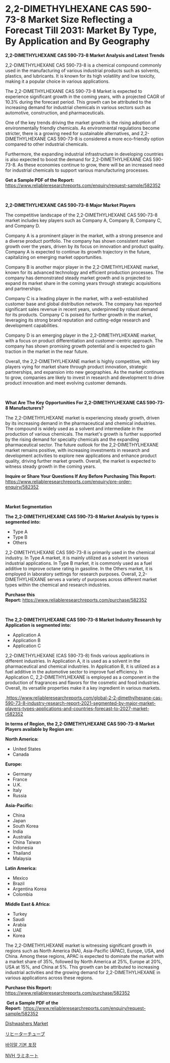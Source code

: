 <p><h1>2,2-DIMETHYLHEXANE CAS 590-73-8 Market Size Reflecting a Forecast Till 2031: Market By Type, By Application and By Geography</h1></p><p><strong>2,2-DIMETHYLHEXANE CAS 590-73-8 Market Analysis and Latest Trends</strong></p>
<p><p>2,2-DIMETHYLHEXANE CAS 590-73-8 is a chemical compound commonly used in the manufacturing of various industrial products such as solvents, plastics, and lubricants. It is known for its high volatility and low toxicity, making it a popular choice in various applications.</p><p>The 2,2-DIMETHYLHEXANE CAS 590-73-8 Market is expected to experience significant growth in the coming years, with a projected CAGR of 10.3% during the forecast period. This growth can be attributed to the increasing demand for industrial chemicals in various sectors such as automotive, construction, and pharmaceuticals.</p><p>One of the key trends driving the market growth is the rising adoption of environmentally friendly chemicals. As environmental regulations become stricter, there is a growing need for sustainable alternatives, and 2,2-DIMETHYLHEXANE CAS 590-73-8 is considered a more eco-friendly option compared to other industrial chemicals.</p><p>Furthermore, the expanding industrial infrastructure in developing countries is also expected to boost the demand for 2,2-DIMETHYLHEXANE CAS 590-73-8. As these economies continue to grow, there will be an increased need for industrial chemicals to support various manufacturing processes.</p></p>
<p><strong>Get a Sample PDF of the Report:&nbsp;</strong> <a href="https://www.reliableresearchreports.com/enquiry/request-sample/582352">https://www.reliableresearchreports.com/enquiry/request-sample/582352</a></p>
<p>&nbsp;</p>
<p><strong>2,2-DIMETHYLHEXANE CAS 590-73-8 Major Market Players</strong></p>
<p><p>The competitive landscape of the 2,2-DIMETHYLHEXANE CAS 590-73-8 market includes key players such as Company A, Company B, Company C, and Company D. </p><p>Company A is a prominent player in the market, with a strong presence and a diverse product portfolio. The company has shown consistent market growth over the years, driven by its focus on innovation and product quality. Company A is expected to continue its growth trajectory in the future, capitalizing on emerging market opportunities.</p><p>Company B is another major player in the 2,2-DIMETHYLHEXANE market, known for its advanced technology and efficient production processes. The company has demonstrated steady market growth and is projected to expand its market share in the coming years through strategic acquisitions and partnerships.</p><p>Company C is a leading player in the market, with a well-established customer base and global distribution network. The company has reported significant sales revenue in recent years, underpinned by robust demand for its products. Company C is poised for further growth in the market, leveraging its strong brand reputation and cutting-edge research and development capabilities.</p><p>Company D is an emerging player in the 2,2-DIMETHYLHEXANE market, with a focus on product differentiation and customer-centric approach. The company has shown promising growth potential and is expected to gain traction in the market in the near future.</p><p>Overall, the 2,2-DIMETHYLHEXANE market is highly competitive, with key players vying for market share through product innovation, strategic partnerships, and expansion into new geographies. As the market continues to grow, companies are likely to invest in research and development to drive product innovation and meet evolving customer demands.</p></p>
<p>&nbsp;</p>
<p><strong>What Are The Key Opportunities For 2,2-DIMETHYLHEXANE CAS 590-73-8 Manufacturers?</strong></p>
<p><p>The 2,2-DIMETHYLHEXANE market is experiencing steady growth, driven by its increasing demand in the pharmaceutical and chemical industries. The compound is widely used as a solvent and intermediate in the production of various chemicals. The market's growth is further supported by the rising demand for specialty chemicals and the expanding pharmaceutical sector. The future outlook for the 2,2-DIMETHYLHEXANE market remains positive, with increasing investments in research and development activities to explore new applications and enhance product quality, driving further market growth. Overall, the market is expected to witness steady growth in the coming years.</p></p>
<p><strong>Inquire or Share Your Questions If Any Before Purchasing This Report:</strong> <a href="https://www.reliableresearchreports.com/enquiry/pre-order-enquiry/582352">https://www.reliableresearchreports.com/enquiry/pre-order-enquiry/582352</a></p>
<p>&nbsp;</p>
<p><strong>Market Segmentation</strong></p>
<p><strong>The 2,2-DIMETHYLHEXANE CAS 590-73-8 Market Analysis by types is segmented into:</strong></p>
<p><ul><li>Type A</li><li>Type B</li><li>Others</li></ul></p>
<p><p>2,2-DIMETHYLHEXANE CAS 590-73-8 is primarily used in the chemical industry. In Type A market, it is mainly utilized as a solvent in various industrial applications. In Type B market, it is commonly used as a fuel additive to improve octane rating in gasoline. In the Others market, it is employed in laboratory settings for research purposes. Overall, 2,2-DIMETHYLHEXANE serves a variety of purposes across different market types within the chemical and research industries.</p></p>
<p><strong>Purchase this Report:&nbsp;</strong><a href="https://www.reliableresearchreports.com/purchase/582352">https://www.reliableresearchreports.com/purchase/582352</a></p>
<p>&nbsp;</p>
<p><strong>The 2,2-DIMETHYLHEXANE CAS 590-73-8 Market Industry Research by Application is segmented into:</strong></p>
<p><ul><li>Application A</li><li>Application B</li><li>Application C</li></ul></p>
<p><p>2,2-DIMETHYLHEXANE (CAS 590-73-8) finds various applications in different industries. In Application A, it is used as a solvent in the pharmaceutical and chemical industries. In Application B, it is utilized as a fuel additive in the automotive sector to improve fuel efficiency. In Application C, 2,2-DIMETHYLHEXANE is employed as a component in the production of fragrances and flavors for the cosmetic and food industries. Overall, its versatile properties make it a key ingredient in various markets.</p></p>
<p><a href="https://www.reliableresearchreports.com/global-2-2-dimethylhexane-cas-590-73-8-industry-research-report-2021-segmented-by-major-market-players-types-applications-and-countries-forecast-to-2027-market-r582352">&nbsp;https://www.reliableresearchreports.com/global-2-2-dimethylhexane-cas-590-73-8-industry-research-report-2021-segmented-by-major-market-players-types-applications-and-countries-forecast-to-2027-market-r582352</a></p>
<p><strong>In terms of Region, the 2,2-DIMETHYLHEXANE CAS 590-73-8 Market Players available by Region are:</strong></p>
<p>
    <p> <strong> North America: </strong>
        <ul>
            <li>United States</li>
            <li>Canada</li>
        </ul>
        </p> 
    <p> <strong> Europe: </strong>
        <ul>
            <li>Germany</li>
            <li>France</li>
            <li>U.K.</li>
            <li>Italy</li>
            <li>Russia</li>
        </ul>
        </p> 
    <p> <strong> Asia-Pacific: </strong>
        <ul>
            <li>China</li>
            <li>Japan</li>
            <li>South Korea</li>
            <li>India</li>
            <li>Australia</li>
            <li>China Taiwan</li>
            <li>Indonesia</li>
            <li>Thailand</li>
            <li>Malaysia</li>
        </ul>
        </p> 
    <p> <strong> Latin America: </strong>
        <ul>
            <li>Mexico</li>
            <li>Brazil</li>
            <li>Argentina Korea</li>
            <li>Colombia</li>
        </ul>
        </p> 
    <p> <strong> Middle East & Africa: </strong>
        <ul>
            <li>Turkey</li>
            <li>Saudi</li>
            <li>Arabia</li>
            <li>UAE</li>
            <li>Korea</li>
        </ul>
    </p>
    </p>
<p><p>The 2,2-DIMETHYLHEXANE market is witnessing significant growth in regions such as North America (NA), Asia-Pacific (APAC), Europe, USA, and China. Among these regions, APAC is expected to dominate the market with a market share of 35%, followed by North America at 25%, Europe at 20%, USA at 15%, and China at 5%. This growth can be attributed to increasing industrial activities and the growing demand for 2,2-DIMETHYLHEXANE in various applications across these regions.</p></p>
<p><strong>Purchase this Report: </strong><a href="https://www.reliableresearchreports.com/purchase/582352">https://www.reliableresearchreports.com/purchase/582352</a></p>
<p>&nbsp;<strong>Get a Sample PDF of the Report:&nbsp;&nbsp;</strong><a href="https://www.reliableresearchreports.com/enquiry/request-sample/582352">https://www.reliableresearchreports.com/enquiry/request-sample/582352</a></p>
<p><strong></strong></p>
<p><p><a href="https://issuu.com/reportprime-2/docs/dishwashers-market-size-2030.pptx">Dishwashers Market</a></p><p><a href="https://medium.com/@karinaokon69/%E5%86%8D%E5%8A%A0%E7%86%B1%E7%AE%A1%E5%B8%82%E5%A0%B4-%E5%B8%82%E5%A0%B4%E3%82%B7%E3%82%A7%E3%82%A2-%E5%B8%82%E5%A0%B4%E3%83%88%E3%83%AC%E3%83%B3%E3%83%89-%E3%81%8A%E3%82%88%E3%81%B3%E5%B0%86%E6%9D%A5%E3%81%AE%E6%88%90%E9%95%B7%E3%81%AE%E6%8E%A2%E7%B4%A2-250c0f247d5f">リヒーターチューブ</a></p><p><a href="https://medium.com/@matthiasdkins856/%EC%95%BD%EB%B3%91-%ED%94%84%EB%9D%BC%EC%9D%B4%EB%A8%B8%EB%A6%AC-%ED%8C%A8%ED%82%A4%EC%A7%95-%EC%8B%9C%EC%9E%A5%EC%9D%80-%EC%8B%9C%EC%9E%A5-%EC%A0%90%EC%9C%A0%EC%9C%A8-%EC%8B%9C%EC%9E%A5-%EB%8F%99%ED%96%A5-%EB%B0%8F-%EC%8B%9C%EC%9E%A5-%EC%84%B1%EC%9E%A5%EC%97%90-%EA%B4%80%ED%95%9C-%EC%A0%95%EB%B3%B4%EB%A5%BC-%EC%A0%9C%EA%B3%B5%ED%95%A9%EB%8B%88%EB%8B%A4-04c174a0196f">바이알 기본 포장</a></p><p><a href="https://medium.com/@alexandramiranda455/nvh%E3%83%A9%E3%83%9F%E3%83%8D%E3%83%BC%E3%83%88%E5%B8%82%E5%A0%B4%E8%A6%8F%E6%A8%A1-cagr-%E3%83%88%E3%83%AC%E3%83%B3%E3%83%892024-2030-0b4ab349ddf0">NVH ラミネート</a></p></p>